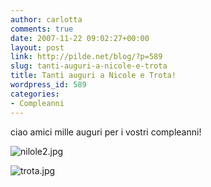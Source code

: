 ```yaml
---
author: carlotta
comments: true
date: 2007-11-22 09:02:27+00:00
layout: post
link: http://pilde.net/blog/?p=589
slug: tanti-auguri-a-nicole-e-trota
title: Tanti auguri a Nicole e Trota!
wordpress_id: 589
categories:
- Compleanni
---
```


ciao amici mille auguri per i vostri compleanni! 

![nilole2.jpg](http://pilde.net/blog/wp-content/uploads/2007/11/nilole2.jpg)




![trota.jpg](http://pilde.net/blog/wp-content/uploads/2007/11/trota.jpg)





